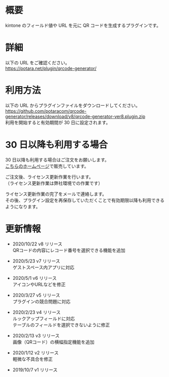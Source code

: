 # 概要

kintone のフィールド値や URL を元に QR コードを生成するプラグインです。

# 詳細

以下の URL をご確認ください。  
https://potara.net/plugin/qrcode-generator/

# 利用方法

以下の URL からプラグインファイルをダウンロードしてください。  
https://github.com/potaracom/qrcode-generator/releases/download/v8/qrcode-generator-ver8.plugin.zip  
利用を開始すると有効期間が 30 日に設定されます。

# 30 日以降も利用する場合

30 日以降も利用する場合はご注文をお願いします。  
[こちらのホームページ](https://potaracom.stores.jp/items/5d986e62745e6c1c54fe686f)で販売しています。

ご注文後、ライセンス更新作業を行います。  
（ライセンス更新作業は弊社環境での作業です）

ライセンス更新作業の完了をメールで連絡します。  
その後、プラグイン設定を再保存していただくことで有効期限以降も利用できるようになります。

# 更新情報
- 2020/10/22 v8 リリース  
  QRコードの内容にレコード番号を選択できる機能を追加

- 2020/5/23 v7 リリース  
  ゲストスペース内アプリに対応

- 2020/5/1 v6 リリース  
  アイコンやURLなどを修正

- 2020/3/27 v5 リリース  
  プラグインの競合問題に対応

- 2020/2/23 v4 リリース  
  ルックアップフィールドに対応  
  テーブルのフィールドを選択できないように修正

- 2020/2/13 v3 リリース  
  画像（QRコード）の横幅指定機能を追加

- 2020/1/12 v2 リリース  
  軽微な不具合を修正

- 2019/10/7 v1 リリース
